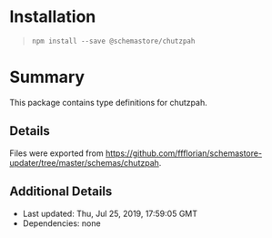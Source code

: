 # Installation
> `npm install --save @schemastore/chutzpah`

# Summary
This package contains type definitions for chutzpah.

## Details
Files were exported from https://github.com/ffflorian/schemastore-updater/tree/master/schemas/chutzpah.

## Additional Details
* Last updated: Thu, Jul 25, 2019, 17:59:05 GMT
* Dependencies: none
